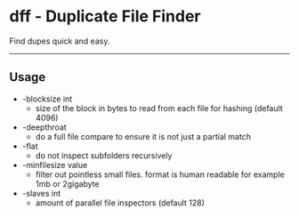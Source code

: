 # dff - Duplicate File Finder
Find dupes quick and easy.

---
## Usage
*  -blocksize int  
    *    size of the block in bytes to read from each file for hashing (default 4096)  
*  -deepthroat  
    *    do a full file compare to ensure it is not just a partial match  
*  -flat  
    *    do not inspect subfolders recursively
*  -minfilesize value  
    *    filter out pointless small files. format is human readable for example 1mb or 2gigabyte
*  -slaves int  
    *    amount of parallel file inspectors (default 128)
